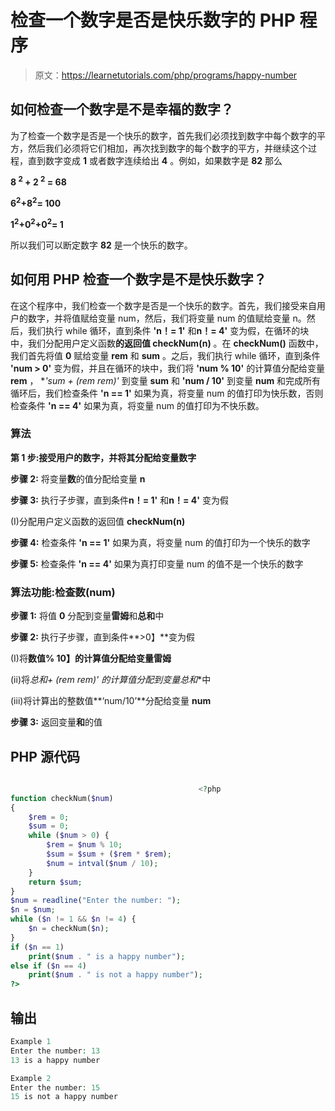 # 检查一个数字是否是快乐数字的 PHP 程序

> 原文：<https://learnetutorials.com/php/programs/happy-number>

## 如何检查一个数字是不是幸福的数字？

为了检查一个数字是否是一个快乐的数字，首先我们必须找到数字中每个数字的平方，然后我们必须将它们相加，再次找到数字的每个数字的平方，并继续这个过程，直到数字变成 **1** 或者数字连续给出 **4** 。例如，如果数字是 **82** 那么

**8 <sup>2</sup> + 2 <sup>2</sup> = 68**

**6<sup>2</sup>+8<sup>2</sup>= 100**

**1<sup>2</sup>+0<sup>2</sup>+0<sup>2</sup>= 1**

所以我们可以断定数字 **82** 是一个快乐的数字。

## 如何用 PHP 检查一个数字是不是快乐数字？

在这个程序中，我们检查一个数字是否是一个快乐的数字。首先，我们接受来自用户的数字，并将值赋给变量 num，然后，我们将变量 num 的值赋给变量 n。然后，我们执行 while 循环，直到条件 **'n！= 1'** 和**n！= 4'** 变为假，在循环的块中，我们分配用户定义函数**的返回值 checkNum(n)** 。在 **checkNum()** 函数中，我们首先将值 **0** 赋给变量 **rem** 和 **sum** 。之后，我们执行 while 循环，直到条件 **'num > 0'** 变为假，并且在循环的块中，我们将 **'num % 10'** 的计算值分配给变量 **rem** ， **'sum + (rem *rem)'** 到变量 **sum** 和 **'num / 10'** 到变量 **num** 和完成所有循环后，我们检查条件 **'n == 1'** 如果为真，将变量 num 的值打印为快乐数，否则检查条件 **'n == 4'** 如果为真，将变量 num 的值打印为不快乐数。

### 算法

**第 1 步:**接受用户的数字，并将其分配给变量**数字**

**步骤 2:** 将变量**数**的值分配给变量 **n**

**步骤 3:** 执行子步骤，直到条件**n！= 1'** 和**n！= 4'** 变为假

(I)分配用户定义函数的返回值 **checkNum(n)**

**步骤 4:** 检查条件 **'n == 1'** 如果为真，将变量 num 的值打印为一个快乐的数字

**步骤 5:** 检查条件 **'n == 4'** 如果为真打印变量 num 的值不是一个快乐的数字

### 算法功能:**检查数(num)**

**步骤 1:** 将值 **0** 分配到变量**雷姆**和**总和**中

**步骤 2:** 执行子步骤，直到条件**>0】**变为假

(I)将**数值% 10】**的计算值分配给变量**雷姆**

(ii)将**总和+ (rem *rem)'** 的计算值分配到变量**总和**中

(iii)将计算出的整数值**‘num/10’**分配给变量 **num**

**步骤 3:** 返回变量**和**的值

## PHP 源代码

```php

                                          <?php
function checkNum($num)
{
    $rem = 0;
    $sum = 0;
    while ($num > 0) {
        $rem = $num % 10;
        $sum = $sum + ($rem * $rem);
        $num = intval($num / 10);
    }
    return $sum;
}
$num = readline("Enter the number: ");
$n = $num;
while ($n != 1 && $n != 4) {
    $n = checkNum($n);
}
if ($n == 1)
    print($num . " is a happy number");
else if ($n == 4)
    print($num . " is not a happy number");
?>

```

## 输出

```php
Example 1
Enter the number: 13
13 is a happy number

Example 2
Enter the number: 15
15 is not a happy number
```